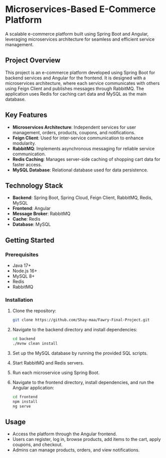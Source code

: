 
# Microservices-Based E-Commerce Platform

A scalable e-commerce platform built using Spring Boot and Angular, leveraging microservices architecture for seamless and efficient service management.

## **Project Overview**

This project is an e-commerce platform developed using Spring Boot for backend services and Angular for the frontend. It is designed with a microservices architecture, where each service communicates with others using Feign Client and publishes messages through RabbitMQ. The application uses Redis for caching cart data and MySQL as the main database.

<!--![Architecture Diagram](./Microservices Diagram.jpgg)-->


## **Key Features**

- **Microservices Architecture**: Independent services for user management, orders, products, coupons, and notifications.
- **Feign Client**: Used for inter-service communication to enhance modularity.
- **RabbitMQ**: Implements asynchronous messaging for reliable service communication.
- **Redis Caching**: Manages server-side caching of shopping cart data for faster access.
- **MySQL Database**: Relational database used for data persistence.

## **Technology Stack**

- **Backend**: Spring Boot, Spring Cloud, Feign Client, RabbitMQ, Redis, MySQL
- **Frontend**: Angular
- **Message Broker**: RabbitMQ
- **Cache**: Redis
- **Database**: MySQL

## **Getting Started**

### **Prerequisites**

- Java 17+
- Node.js 16+
- MySQL 8+
- Redis
- RabbitMQ

### **Installation**

1. Clone the repository:

   ```bash
   git clone https://github.com/Shay-maa/Fawry-Final-Project.git
   ```

2. Navigate to the backend directory and install dependencies:

   ```bash
   cd backend
   ./mvnw clean install
   ```

3. Set up the MySQL database by running the provided SQL scripts.

4. Start RabbitMQ and Redis servers.

5. Run each microservice using Spring Boot.

6. Navigate to the frontend directory, install dependencies, and run the Angular application:

   ```bash
   cd frontend
   npm install
   ng serve
   ```

## **Usage**

- Access the platform through the Angular frontend.
- Users can register, log in, browse products, add items to the cart, apply coupons, and checkout.
- Admins can manage products, orders, and view notifications.
